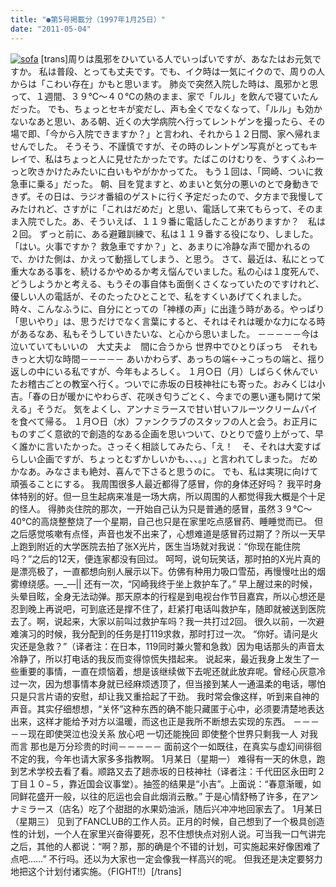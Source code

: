 ```yaml
---
title: "●第5号掲載分（1997年1月25日）"
date: "2011-05-04"
---
```


[![sofa](images/sofa.gif)](https://forritz.org/home/wp-content/uploads/2011/05/sofa.gif) \[trans\]周りは風邪をひいている人でいっぱいですが、あなたはお元気ですか。 私は普段、とっても丈夫です。でも、イク時は一気にイクので、周りの人からは「こわい存在」かもと思います。 肺炎で突然入院した時は、風邪かと思って、１週間、３９℃～４０℃の熱のまま、家で「ルル」を飲んで寝ていたんだった。  でも、ちょっとセキが変だし、声も全くでなくなって、「ルル」も効かないなあと思い、ある朝、近くの大学病院へ行ってレントゲンを撮ったら、その場で即、「今から入院できますか？」と言われ、それから１２日間、家へ帰れませんでした。  そうそう、不謹慎ですが、その時のレントゲン写真がとってもキレイで、私はちょっと人に見せたかったです。たばこのけむりを、うすくふわーっと吹きかけたみたいに白いもやがかかってた。  もう１回は、「岡崎、ついに救急車に乗る」だった。 朝、目を覚ますと、めまいと気分の悪いのとで身動きできず。その日は、ラジオ番組のゲストに行く予定だったので、夕方まで我慢してみたけれど、さすがに「これはだめだ」と思い、電話して来てもらって、そのまま入院でした。あ、そういえば、１１９番に電話したことがありますか？　私は２回。 ずっと前に、ある避難訓練で、私は１１９番する役になり、しました。 「はい。火事ですか？ 救急車ですか？」と、あまりに冷静な声で聞かれるので、かけた側は、かえって動揺してしまう、と思う。  さて、最近は、私にとって重大なある事を、続けるかやめるか考え悩んでいました。私の心は１度死んで、どうしようかと考える、もうその事自体も面倒くさくなっていたのですけれど、優しい人の電話が、そのたったひとことで、私をすくいあげてくれました。  時々、こんなふうに、自分にとっての「神様の声」に出逢う時がある。やっぱり「思いやり」は、思うだけでなく言葉にすると、それはそれは暖かな力になる時があるなあ、私もそうしていきたいな、と心から思いました。 －－－－－今は泣いていてもいいの　大丈夫よ　間に合うから 世界中でひとりぼっち　それもきっと大切な時間－－－－－ あいかわらず、あっちの端←→こっちの端と、揺り返しの中にいる私ですが、今年もよろしく。 １月○日（月）しばらく休んでいたお稽古ごとの教室へ行く。ついでに赤坂の日枝神社にも寄った。おみくじは小吉。「春の日が暖かにやわらぎ、花咲き匂うごとく、今までの悪い運も開けて栄える」そうだ。 気をよくし、アンナミラースで甘い甘いフルーツクリームパイを食べて帰る。 １月○日（水）ファンクラブのスタッフの人と会う。お正月にものすごく意欲的で創造的なある企画を思いついて、ひとりで盛り上がって、早く誰かに言いたかった。さっそく相談してみたら、「え！　そ、それは大変すばらしい企画ですが、ちょっとむずかしいかも、、、。」と言われてしまった。 だめかなあ。みなさまも絶対、喜んで下さると思うのに。 でも、私は実現に向けて頑張ることにする。 我周围很多人最近都得了感冒，你的身体还好吗？ 我平时身体特别的好。但一旦生起病来准是一场大病，所以周围的人都觉得我大概是个十足的怪人。 得肺炎住院的那次，一开始自己认为只是普通的感冒，虽然３９℃～40℃的高烧整整烧了一个星期，自己也只是在家里吃点感冒药、睡睡觉而已。 但之后感觉咳嗽有点怪，声音也发不出来了，心想难道是感冒药过期了？所以一天早上跑到附近的大学医院去拍了张X光片，医生当场就对我说：“你现在能住院吗？”之后的12天，便连家都没有回过。 呵呵，说句玩笑话，那时拍的X光片真的是漂亮极了，一直都想向别人展示以下。仿佛有种用力吸口雪茄，再慢慢吐出的烟雾缭绕感。―\_―|| 还有一次，“冈崎我终于坐上救护车了。” 早上醒过来的时候，头晕目眩，全身无法动弹。那天原本的行程是到电视台作节目嘉宾，所以心想还是忍到晚上再说吧，可到底还是撑不住了，赶紧打电话叫救护车，随即就被送到医院去了。啊，说起来，大家以前叫过救护车吗？我一共打过2回。 很久以前，一次避难演习的时候，我分配到的任务是打119求救，那时打过一次。 “你好。请问是火灾还是急救？”（译者注：在日本，119同时兼火警和急救）因为电话那头的声音太冷静了，所以打电话的我反而变得惊慌失措起来。 说起来，最近我身上发生了一些重要的事情，一直在烦恼着，想是该继续做下去呢还就此放弃呢。曾经心灰意冷过一次，因为想事情本身就已经麻烦透顶了，但当接到某人一通温柔的电话，哪怕只是只言片语的安慰，却让我又重拾起了干劲。 我时常会像这样，听到来自神的声音。其实仔细想想，“关怀”这种东西的确不能只藏匿于心中，必须要清楚地表达出来，这样才能给予对方以温暖，而这也正是我所不断想去实现的东西。 －－－－－现在即使哭泣也没关系 放心吧 一切还能挽回 即使整个世界只剩我一人 对我而言 那也是万分珍贵的时间－－－－－ 面前这个一如既往，在真实与虚幻间徘徊不定的我，今年也请大家多多指教啊。 1月某日（星期一） 难得有一天的休息，跑到艺术学校去看了看。顺路又去了趟赤坂的日枝神社（译者注：千代田区永田町２丁目１０−５，靠近国会议事堂）。抽签的结果是“小吉”。上面说：“春意渐暖，如同鲜花盛开一般，以往的厄运也会自此烟消云散。” 于是心情舒畅了许多，在アンナミラース（店名）吃了个甜甜的水果奶油派，随后兴冲冲地回家去了。 1月某日（星期三） 见到了FANCLUB的工作人员。正月的时候，自己想到了一个极具创造性的计划，一个人在家里兴奋得要死，忍不住想快点对别人说。可当我一口气讲完之后，其他的人都说：“啊？那，那的确是个不错的计划，可实施起来好像困难了点吧……” 不行吗。还以为大家也一定会像我一样高兴的呢。 但我还是决定要努力地把这个计划付诸实施。（FIGHT!!）\[/trans\]
